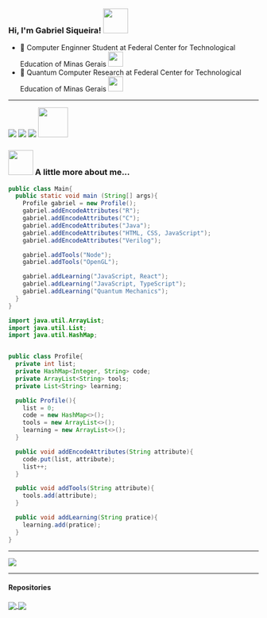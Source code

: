 ### Hi, I'm Gabriel Siqueira! <img src="https://user-images.githubusercontent.com/5713670/87202985-820dcb80-c2b6-11ea-9f56-7ec461c497c3.gif" width="50"></h2>

<!--
**GabrielSiqueira1/GabrielSiqueira1** is a ✨ _special_ ✨ repository because its `README.md` (this file) appears on your GitHub profile.

Here are some ideas to get you started:

-  I’m currently working on ...
- 🌱 I’m currently learning ...
- 👯 I’m looking to collaborate on ...
- 🤔 I’m looking for help with ...
- 💬 Ask me about ...
- 📫 How to reach me: ...
- 😄 Pronouns: ...
- ⚡ Fun fact: ...
-->

- :notebook: Computer Enginner Student at Federal Center for Technological Education of Minas Gerais <img src="https://raw.githubusercontent.com/mayankchaudhary26/Cool-Readme-ideas/master/data/giphy.gif" width="30">
- 🔭 Quantum Computer Research at Federal Center for Technological Education of Minas Gerais <img src="https://camo.githubusercontent.com/166a6af24d787a35796e6fd4a858a390f3c8b8d687203d85f4f1eeb57ce7a6c8/68747470733a2f2f6d656469612e67697068792e636f6d2f6d656469612f33466a4550624b7145506850706d433875592f67697068792e676966" width="30">

---

<div> 
  <a href = "mailto:gabrielsiqueira2765@gmail.com"><img src="https://img.shields.io/badge/-Gmail-%23333?style=for-the-badge&logo=gmail&logoColor=white" target="_blank"></a>
  <a href = "mailto:gabrielsiqueira25@outlook.com"><img src="https://img.shields.io/badge/Microsoft_Outlook-0078D4?style=for-the-badge&logo=microsoft-outlook&logoColor=white" target="_blank"></a>
  <a href="https://www.linkedin.com/in/gabriel-siqueira-14922a246/" target="_blank"><img src="https://img.shields.io/badge/-LinkedIn-%230077B5?style=for-the-badge&logo=linkedin&logoColor=white" target="_blank"></a> <img src="https://media.giphy.com/media/LnQjpWaON8nhr21vNW/giphy.gif" width="60">
 
</div>

### <img src="https://raw.githubusercontent.com/mayankchaudhary26/Cool-Readme-ideas/master/data/tenor.gif" width="50"> A little more about me...  

```java
public class Main{
  public static void main (String[] args){
    Profile gabriel = new Profile();
    gabriel.addEncodeAttributes("R");
    gabriel.addEncodeAttributes("C");
    gabriel.addEncodeAttributes("Java");
    gabriel.addEncodeAttributes("HTML, CSS, JavaScript");
    gabriel.addEncodeAttributes("Verilog");

    gabriel.addTools("Node");
    gabriel.addTools("OpenGL");

    gabriel.addLearning("JavaScript, React");
    gabriel.addLearning("JavaScript, TypeScript");
    gabriel.addLearning("Quantum Mechanics");
  }
}
```

```java
import java.util.ArrayList;
import java.util.List;
import java.util.HashMap;


public class Profile{
  private int list;
  private HashMap<Integer, String> code;
  private ArrayList<String> tools;
  private List<String> learning;

  public Profile(){
    list = 0;
    code = new HashMap<>();
    tools = new ArrayList<>();
    learning = new ArrayList<>();
  }

  public void addEncodeAttributes(String attribute){
    code.put(list, attribute);
    list++;
  }

  public void addTools(String attribute){
    tools.add(attribute);
  }

  public void addLearning(String pratice){
    learning.add(pratice);
  }
}

```

---------

<a href="https://github.com/GabrielSiqueira1/github-readme-stats"><img align="center" src="https://github-readme-stats.vercel.app/api/top-langs/?username=GabrielSiqueira1&layout=&theme=cobalt&hide_border=true" /></a>

---------

#### Repositories


<a href="https://github.com/GabrielSiqueira1/Banco-de-dados-amazonense">
  <img align="center" src="https://github-readme-stats.vercel.app/api/pin/?username=GabrielSiqueira1&repo=Banco-de-dados-amazonense&theme=dark" />
</a>
<a href="https://github.com/GabrielSiqueira1/AOC_MIPS-Unicycle-4bits">
  <img align="center" src="https://github-readme-stats.vercel.app/api/pin/?username=GabrielSiqueira1&repo=AOC_MIPS-Unicycle-4bits&theme=dark" />
</a>


